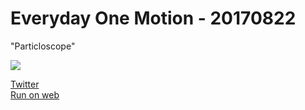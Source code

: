 # Everyday One Motion - 20170822  

"Particloscope"  

![](https://i.imgur.com/HUKi8j6.gif)  

[Twitter](https://twitter.com/motions_work/status/899651131298664448)  
[Run on web](http://fms-cat-eom.github.io/20170822/dist)  
